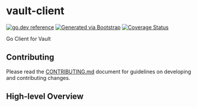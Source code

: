 # vault-client
[![go.dev reference](https://img.shields.io/badge/go.dev-reference-007d9c?logo=go&logoColor=white)](https://pkg.go.dev/github.com/getoutreach/vault-client)
[![Generated via Bootstrap](https://img.shields.io/badge/Outreach-Bootstrap-%235951ff)](https://github.com/getoutreach/bootstrap)
[![Coverage Status](https://coveralls.io/repos/github/getoutreach/vault-client/badge.svg?branch=main)](https://coveralls.io/github//getoutreach/vault-client?branch=main)

Go Client for Vault

## Contributing

Please read the [CONTRIBUTING.md](CONTRIBUTING.md) document for guidelines on developing and contributing changes.

## High-level Overview

<!--- Block(overview) -->

<!--- EndBlock(overview) -->
